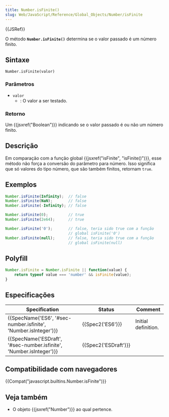 ```yaml
---
title: Number.isFinite()
slug: Web/JavaScript/Reference/Global_Objects/Number/isFinite
---
```


{{JSRef}}

O método **`Number.isFinite()`** determina se o valor passado é um número finito.

## Sintaxe

```
Number.isFinite(valor)
```

### Parâmetros

- `valor`
  - : O valor a ser testado.

### Retorno

Um {{jsxref("Boolean")}} indicando se o valor passado é ou não um número finito.

## Descrição

Em comparação com a função global {{jsxref("isFinite", "isFinite()")}}, esse método não força a conversão do parâmetro para número. Isso significa que só valores do tipo número, que são também finitos, retornam `true`.

## Exemplos

```js
Number.isFinite(Infinity);  // false
Number.isFinite(NaN);       // false
Number.isFinite(-Infinity); // false

Number.isFinite(0);         // true
Number.isFinite(2e64);      // true

Number.isFinite('0');       // false, teria sido true com a função
                            // global isFinite('0')
Number.isFinite(null);      // false, teria sido true com a função
                            // global isFinite(null)
```

## Polyfill

```js
Number.isFinite = Number.isFinite || function(value) {
    return typeof value === 'number' && isFinite(value);
}
```

## Especificações

| Specification                                                                            | Status                       | Comment             |
| ---------------------------------------------------------------------------------------- | ---------------------------- | ------------------- |
| {{SpecName('ES6', '#sec-number.isfinite', 'Number.isInteger')}}     | {{Spec2('ES6')}}         | Initial definition. |
| {{SpecName('ESDraft', '#sec-number.isfinite', 'Number.isInteger')}} | {{Spec2('ESDraft')}} |                     |

## Compatibilidade com navegadores

{{Compat("javascript.builtins.Number.isFinite")}}

## Veja também

- O objeto {{jsxref("Number")}} ao qual pertence.
